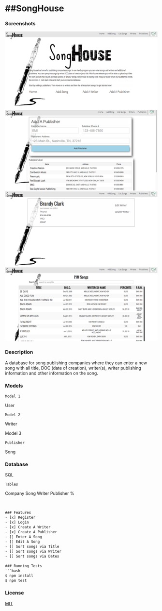 ##SongHouse
=========

### Screenshots
![Image1](https://raw.githubusercontent.com/SarahMPearson/songHouse/master/doc/screenshots/Home-L.jpg)
![Image2](https://raw.githubusercontent.com/SarahMPearson/songHouse/master/doc/screenshots/publisher-L.jpg)
![Image3](https://raw.githubusercontent.com/SarahMPearson/songHouse/master/doc/screenshots/writers-l.jpg)
![Image4](https://raw.githubusercontent.com/SarahMPearson/songHouse/master/doc/screenshots/songs-l.jpg)

### Description
A database for song publishing companies where they can enter a new song with all title, DOC (date of creation), writer(s), writer publishing information and other information on the song.

### Models
```
Model 1
```
User

```
Model 2
```
Writer

Model 3
```
Publisher

```

Song
### Database
SQL
```
Tables
```
Company
Song
Writer
Publisher
%

```


### Features
- [x] Register
- [x] Login
- [x] Create A Writer
- [x] Create A Publisher
- [] Enter A Song
- [] Edit A Song
- [] Sort songs via Title
- [] Sort songs via Writer
- [] Sort songs via Dates

### Running Tests
```bash
$ npm install
$ npm test
```

### License
[MIT](LICENSE)
